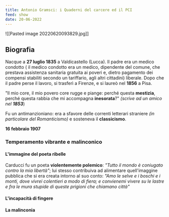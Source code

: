 ```yaml
---
title: Antonio Gramsci: i Quaderni del carcere ed il PCI
feed: show
date: 20-06-2022
---
```

![[Pasted image 20220620093829.jpg]]

## Biografia
Nacque a **27 luglio 1835** a Valdicastello (Lucca). Il padre era un medico condotto ( il medico condotto era un medico, dipendente del comune, che prestava assistenza sanitaria gratuita ai poveri e, dietro pagamento dei compensi stabiliti secondo un tariffario, agli altri cittadini) liberale. Dopo che il padre perse il lavoro, si trasferì a Firenze, e si laureò nel **1856** a Pisa.

"Il mio core, il mio povero core rugge e piange: perché questa **mestizia**, perché questa rabbia che mi accompagna **inesorata**?" *(scrive ad un amico nel **1853***)

Fu un antimanzioniano: era a sfavore delle correnti letterari straniere *(in particolare del Romanticismo)* e sosteneva il **classicismo**.



**16 febbraio 1907**

### Temperamento vibrante e malinconico
#### L'immagine del poeta ribelle
Carducci fu un poeta **violentemente polemico**: *"Tutto il mondo è coniugato contro la mia libertà"*; lui stesso contribuiva ad alimentare quell'imaggine pubblica che si era creata intorno al suo conto: *"Amo le selve e i boschi e i monti, dove vivrei colentieri a modo di fiera; e convienemi vivere su le lastre e fra le mura stupide di queste prigioni che chiamano città"*

#### L'incapacità di fingere
#### La malinconia


